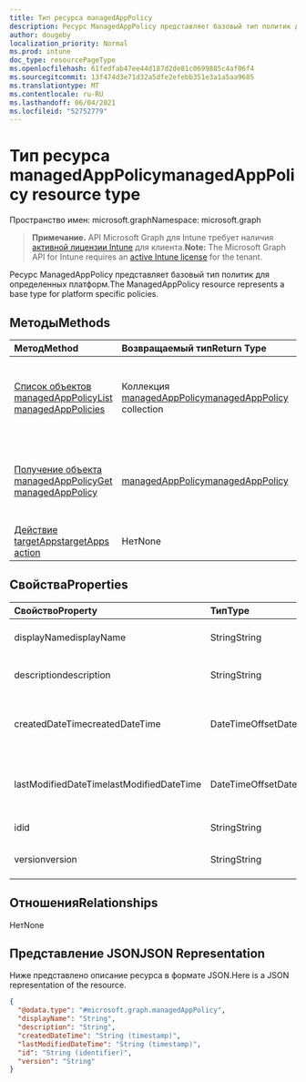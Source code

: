 ```yaml
---
title: Тип ресурса managedAppPolicy
description: Ресурс ManagedAppPolicy представляет базовый тип политик для определенных платформ.
author: dougeby
localization_priority: Normal
ms.prod: intune
doc_type: resourcePageType
ms.openlocfilehash: 61fedfab47ee44d187d2de81c0699885c4af06f4
ms.sourcegitcommit: 13f474d3e71d32a5dfe2efebb351e3a1a5aa9685
ms.translationtype: MT
ms.contentlocale: ru-RU
ms.lasthandoff: 06/04/2021
ms.locfileid: "52752779"
---
```

# <a name="managedapppolicy-resource-type"></a><span data-ttu-id="62205-103">Тип ресурса managedAppPolicy</span><span class="sxs-lookup"><span data-stu-id="62205-103">managedAppPolicy resource type</span></span>

<span data-ttu-id="62205-104">Пространство имен: microsoft.graph</span><span class="sxs-lookup"><span data-stu-id="62205-104">Namespace: microsoft.graph</span></span>

> <span data-ttu-id="62205-105">**Примечание.** API Microsoft Graph для Intune требует наличия [активной лицензии Intune](https://go.microsoft.com/fwlink/?linkid=839381) для клиента.</span><span class="sxs-lookup"><span data-stu-id="62205-105">**Note:** The Microsoft Graph API for Intune requires an [active Intune license](https://go.microsoft.com/fwlink/?linkid=839381) for the tenant.</span></span>

<span data-ttu-id="62205-106">Ресурс ManagedAppPolicy представляет базовый тип политик для определенных платформ.</span><span class="sxs-lookup"><span data-stu-id="62205-106">The ManagedAppPolicy resource represents a base type for platform specific policies.</span></span>

## <a name="methods"></a><span data-ttu-id="62205-107">Методы</span><span class="sxs-lookup"><span data-stu-id="62205-107">Methods</span></span>
|<span data-ttu-id="62205-108">Метод</span><span class="sxs-lookup"><span data-stu-id="62205-108">Method</span></span>|<span data-ttu-id="62205-109">Возвращаемый тип</span><span class="sxs-lookup"><span data-stu-id="62205-109">Return Type</span></span>|<span data-ttu-id="62205-110">Описание</span><span class="sxs-lookup"><span data-stu-id="62205-110">Description</span></span>|
|:---|:---|:---|
|[<span data-ttu-id="62205-111">Список объектов managedAppPolicy</span><span class="sxs-lookup"><span data-stu-id="62205-111">List managedAppPolicies</span></span>](../api/intune-mam-managedapppolicy-list.md)|<span data-ttu-id="62205-112">Коллекция [managedAppPolicy](../resources/intune-mam-managedapppolicy.md)</span><span class="sxs-lookup"><span data-stu-id="62205-112">[managedAppPolicy](../resources/intune-mam-managedapppolicy.md) collection</span></span>|<span data-ttu-id="62205-113">Список свойств и связей объектов [managedAppPolicy](../resources/intune-mam-managedapppolicy.md).</span><span class="sxs-lookup"><span data-stu-id="62205-113">List properties and relationships of the [managedAppPolicy](../resources/intune-mam-managedapppolicy.md) objects.</span></span>|
|[<span data-ttu-id="62205-114">Получение объекта managedAppPolicy</span><span class="sxs-lookup"><span data-stu-id="62205-114">Get managedAppPolicy</span></span>](../api/intune-mam-managedapppolicy-get.md)|[<span data-ttu-id="62205-115">managedAppPolicy</span><span class="sxs-lookup"><span data-stu-id="62205-115">managedAppPolicy</span></span>](../resources/intune-mam-managedapppolicy.md)|<span data-ttu-id="62205-116">Чтение свойств и связей объекта [managedAppPolicy](../resources/intune-mam-managedapppolicy.md).</span><span class="sxs-lookup"><span data-stu-id="62205-116">Read properties and relationships of the [managedAppPolicy](../resources/intune-mam-managedapppolicy.md) object.</span></span>|
|[<span data-ttu-id="62205-117">Действие targetApps</span><span class="sxs-lookup"><span data-stu-id="62205-117">targetApps action</span></span>](../api/intune-mam-managedapppolicy-targetapps.md)|<span data-ttu-id="62205-118">Нет</span><span class="sxs-lookup"><span data-stu-id="62205-118">None</span></span>|<span data-ttu-id="62205-119">Н/Д</span><span class="sxs-lookup"><span data-stu-id="62205-119">Not yet documented</span></span>|

## <a name="properties"></a><span data-ttu-id="62205-120">Свойства</span><span class="sxs-lookup"><span data-stu-id="62205-120">Properties</span></span>
|<span data-ttu-id="62205-121">Свойство</span><span class="sxs-lookup"><span data-stu-id="62205-121">Property</span></span>|<span data-ttu-id="62205-122">Тип</span><span class="sxs-lookup"><span data-stu-id="62205-122">Type</span></span>|<span data-ttu-id="62205-123">Описание</span><span class="sxs-lookup"><span data-stu-id="62205-123">Description</span></span>|
|:---|:---|:---|
|<span data-ttu-id="62205-124">displayName</span><span class="sxs-lookup"><span data-stu-id="62205-124">displayName</span></span>|<span data-ttu-id="62205-125">String</span><span class="sxs-lookup"><span data-stu-id="62205-125">String</span></span>|<span data-ttu-id="62205-126">Отображаемое имя политики.</span><span class="sxs-lookup"><span data-stu-id="62205-126">Policy display name.</span></span>|
|<span data-ttu-id="62205-127">description</span><span class="sxs-lookup"><span data-stu-id="62205-127">description</span></span>|<span data-ttu-id="62205-128">String</span><span class="sxs-lookup"><span data-stu-id="62205-128">String</span></span>|<span data-ttu-id="62205-129">Описание политики.</span><span class="sxs-lookup"><span data-stu-id="62205-129">The policy's description.</span></span>|
|<span data-ttu-id="62205-130">createdDateTime</span><span class="sxs-lookup"><span data-stu-id="62205-130">createdDateTime</span></span>|<span data-ttu-id="62205-131">DateTimeOffset</span><span class="sxs-lookup"><span data-stu-id="62205-131">DateTimeOffset</span></span>|<span data-ttu-id="62205-132">Дата и время создания политики.</span><span class="sxs-lookup"><span data-stu-id="62205-132">The date and time the policy was created.</span></span>|
|<span data-ttu-id="62205-133">lastModifiedDateTime</span><span class="sxs-lookup"><span data-stu-id="62205-133">lastModifiedDateTime</span></span>|<span data-ttu-id="62205-134">DateTimeOffset</span><span class="sxs-lookup"><span data-stu-id="62205-134">DateTimeOffset</span></span>|<span data-ttu-id="62205-135">Время последнего изменения политики.</span><span class="sxs-lookup"><span data-stu-id="62205-135">Last time the policy was modified.</span></span>|
|<span data-ttu-id="62205-136">id</span><span class="sxs-lookup"><span data-stu-id="62205-136">id</span></span>|<span data-ttu-id="62205-137">String</span><span class="sxs-lookup"><span data-stu-id="62205-137">String</span></span>|<span data-ttu-id="62205-138">Ключ объекта.</span><span class="sxs-lookup"><span data-stu-id="62205-138">Key of the entity.</span></span>|
|<span data-ttu-id="62205-139">version</span><span class="sxs-lookup"><span data-stu-id="62205-139">version</span></span>|<span data-ttu-id="62205-140">String</span><span class="sxs-lookup"><span data-stu-id="62205-140">String</span></span>|<span data-ttu-id="62205-141">Версия объекта.</span><span class="sxs-lookup"><span data-stu-id="62205-141">Version of the entity.</span></span>|

## <a name="relationships"></a><span data-ttu-id="62205-142">Отношения</span><span class="sxs-lookup"><span data-stu-id="62205-142">Relationships</span></span>
<span data-ttu-id="62205-143">Нет</span><span class="sxs-lookup"><span data-stu-id="62205-143">None</span></span>

## <a name="json-representation"></a><span data-ttu-id="62205-144">Представление JSON</span><span class="sxs-lookup"><span data-stu-id="62205-144">JSON Representation</span></span>
<span data-ttu-id="62205-145">Ниже представлено описание ресурса в формате JSON.</span><span class="sxs-lookup"><span data-stu-id="62205-145">Here is a JSON representation of the resource.</span></span>
<!-- {
  "blockType": "resource",
  "keyProperty": "id",
  "@odata.type": "microsoft.graph.managedAppPolicy"
}
-->
``` json
{
  "@odata.type": "#microsoft.graph.managedAppPolicy",
  "displayName": "String",
  "description": "String",
  "createdDateTime": "String (timestamp)",
  "lastModifiedDateTime": "String (timestamp)",
  "id": "String (identifier)",
  "version": "String"
}
```




